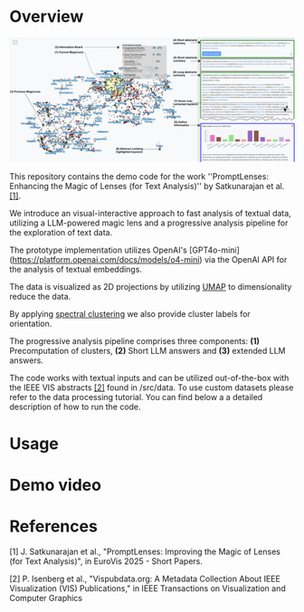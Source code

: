 # Overview

![teaser](images/teaser.png)

This repository contains the demo code for the work ''PromptLenses: Enhancing the Magic of Lenses (for Text Analysis)'' by Satkunarajan et al. [[1]](#ref1).

We introduce an visual-interactive approach to fast analysis of textual data, utilizing a LLM-powered magic lens and a progressive analysis pipeline for the exploration of text data. 

The prototype implementation utilizes OpenAI's [GPT4o-mini] (https://platform.openai.com/docs/models/o4-mini) via the OpenAI API for the analysis of textual embeddings.

The data is visualized as 2D projections by utilizing [UMAP](https://umap-learn.readthedocs.io/en/latest/) to dimensionality reduce the data.

By applying [spectral clustering](https://scikit-learn.org/stable/modules/generated/sklearn.cluster.SpectralClustering.html) we also provide cluster labels for orientation.

The progressive analysis pipeline comprises three components: **(1)** Precomputation of clusters, **(2)** Short LLM answers and **(3)** extended LLM answers.

The code works with textual inputs and can be utilized out-of-the-box with the IEEE VIS abstracts [[2]](#ref2) found in /src/data. To use custom datasets please refer to the data processing tutorial. You can find below a a detailed description of how to run the code.

# Usage

# Demo video

# References
<a name="ref1"></a> [1] J. Satkunarajan et al., "PromptLenses: Improving the Magic of Lenses (for Text Analysis)", in EuroVis 2025 - Short Papers.

<a name="ref2"></a> [2] P. Isenberg et al., "Vispubdata.org: A Metadata Collection About IEEE Visualization (VIS) Publications," in IEEE Transactions on Visualization and Computer Graphics
